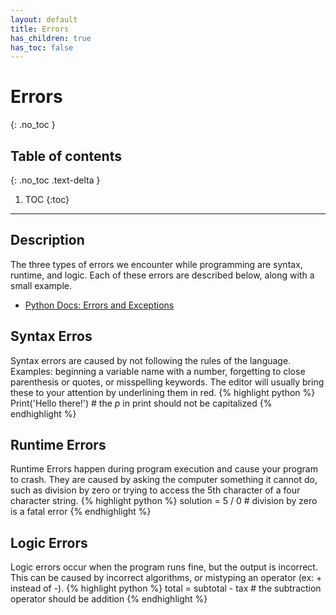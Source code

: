 ```yaml
---
layout: default
title: Errors
has_children: true
has_toc: false
---
```


# Errors
{: .no_toc }
## Table of contents
{: .no_toc .text-delta }

1. TOC
{:toc}

---

## Description
The three types of errors we encounter while programming are syntax, runtime, and logic. Each of these errors are described below, along with a small example.
- [Python Docs: Errors and Exceptions](https://docs.python.org/3/tutorial/errors.html)

## Syntax Erros
Syntax errors are caused by not following the rules of the language. Examples: beginning a variable name with a number, forgetting to close parenthesis or quotes, or misspelling keywords. The editor will usually bring these to your attention by underlining them in red.
{% highlight python %}
Print('Hello there!')       # the *p* in print should not be capitalized
{% endhighlight %}

## Runtime Errors
Runtime Errors happen during program execution and cause your program to crash. They are caused by asking the computer something it cannot do, such as division by zero or trying to access the 5th character of a four character string.
{% highlight python %}
solution = 5 / 0            # division by zero is a fatal error
{% endhighlight %}

## Logic Errors
Logic errors occur when the program runs fine, but the output is incorrect. This can be caused by incorrect algorithms, or mistyping an operator (ex: + instead of -).
{% highlight python %}
total = subtotal - tax      # the subtraction operator should be addition
{% endhighlight %}
